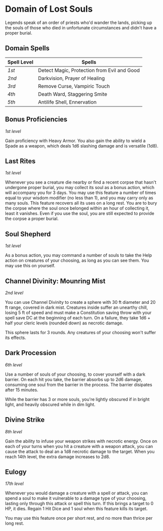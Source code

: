 # Domain of Lost Souls
Legends speak of an order of priests who'd wander the lands, picking up the souls of those who died in unfortunate circumstances and didn't have a proper burial.

## Domain Spells
Spell Level | Spells
--- | ---
*1st* | Detect Magic, Protection from Evil and Good
*2nd* | Darkvision, Prayer of Healing
*3rd* | Remove Curse, Vampiric Touch
*4th* | Death Ward, Staggering Smite
*5th* | Antilife Shell, Ennervation

## Bonus Proficiencies
*1st level*

Gain proficiency with Heavy Armor. You also gain the ability to wield a Spade as a weapon, which deals 1d6 slashing damage and is versatile (1d8).

## Last Rites
*1st level*

Whenever you see a creature die nearby or find a recent corpse that hasn't undergone proper burial, you may collect its soul as a bonus action, which will accompany you for 3 days. You may use this feature a number of times equal to your wisdom modifier (no less than 1), and you may carry only as many souls. This feature recovers all its uses on a long rest. You are to bury the corpse where the soul once belonged within an hour of collecting it, least it vanishes. Even if you use the soul, you are still expected to provide the corpse a proper burial.

## Soul Shepherd
*1st level*

As a bonus action, you may command a number of souls to take the Help action on creatures of your choosing, as long as you can see them. You may use this on yourself.

## Channel Divinity: Mounring Mist
*2nd level*

You can use Channel Divinity to create a sphere with 30 ft diameter and 20 ft range, covered in dark mist.
Creatures inside suffer an unearthy chill, losing 5 ft of speed and must make a Constitution saving throw with your spell save DC at the beginning of each turn.
On a failure, they take 1d6 + half your cleric levels (rounded down) as necrotic damage.

This sphere lasts for 3 rounds. Any creatures of your choosing won't suffer its effects.

## Dark Procession
*6th level*

Use a number of souls of your choosing, to cover yourself with a dark barrier. On each hit you take, the barrier absorbs up to 2d6 damage, consuming one soul from the barrier in the process. The barrier disipates after 15 minutes.

While the barrier has 3 or more souls, you're lightly obscured if in bright light, and heavily obscured while in dim light.

## Divine Strike
*8th level*

Gain the ability to infuse your weapon strikes with necrotic energy.
Once on each of your turns when you hit a creature with a weapon attack, you can cause the attack to deal an a 1d8 necrotic damage to the target.
When you reach 14th level, the extra damage increases to 2d8.

## Eulogy
*17th level*

Whenever you would damage a creature with a spell or attack, you can spend a soul to make it vulnerable to a damage type of your choosing, lasting only through this attack or spell this turn. If this brings a target to 0 HP, it dies. Regain 1 Hit Dice and 1 soul when this feature kills its target.

You may use this feature once per short rest, and no more than thrice per long rest.
